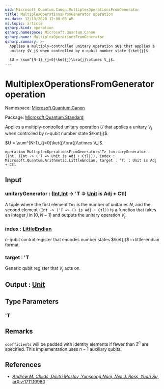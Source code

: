 ```yaml
---
uid: Microsoft.Quantum.Canon.MultiplexOperationsFromGenerator
title: MultiplexOperationsFromGenerator operation
ms.date: 12/10/2020 12:00:00 AM
ms.topic: article
qsharp.kind: operation
qsharp.namespace: Microsoft.Quantum.Canon
qsharp.name: MultiplexOperationsFromGenerator
qsharp.summary: >-
  Applies a multiply-controlled unitary operation $U$ that applies a
  unitary $V_j$ when controlled by n-qubit number state $\ket{j}$.

  $U = \sum^{N-1}_{j=0}\ket{j}\bra{j}\otimes V_j$.
---
```


# MultiplexOperationsFromGenerator operation

Namespace: [Microsoft.Quantum.Canon](xref:Microsoft.Quantum.Canon)

Package: [Microsoft.Quantum.Standard](https://nuget.org/packages/Microsoft.Quantum.Standard)


Applies a multiply-controlled unitary operation $U$ that applies aunitary $V_j$ when controlled by n-qubit number state $\ket{j}$.$U = \sum^{N-1}_{j=0}\ket{j}\bra{j}\otimes V_j$.

```qsharp
operation MultiplexOperationsFromGenerator<'T> (unitaryGenerator : (Int, (Int -> ('T => Unit is Adj + Ctl))), index : Microsoft.Quantum.Arithmetic.LittleEndian, target : 'T) : Unit is Adj + Ctl
```


## Input

### unitaryGenerator : ([Int](xref:microsoft.quantum.lang-ref.int),[Int](xref:microsoft.quantum.lang-ref.int) -> 'T => [Unit](xref:microsoft.quantum.lang-ref.unit)  is Adj + Ctl)

A tuple where the first element `Int` is the number of unitaries $N$,and the second element `(Int -> ('T => () is Adj + Ctl))`is a function that takes an integer $j$ in $[0,N-1]$ and outputs the unitaryoperation $V_j$.


### index : [LittleEndian](xref:Microsoft.Quantum.Arithmetic.LittleEndian)

$n$-qubit control register that encodes number states $\ket{j}$ inlittle-endian format.


### target : 'T

Generic qubit register that $V_j$ acts on.



## Output : [Unit](xref:microsoft.quantum.lang-ref.unit)



## Type Parameters

### 'T



## Remarks

`coefficients` will be padded with identity elements iffewer than $2^n$ are specified. This implementation uses$n-1$ auxiliary qubits.

## References

- [ *Andrew M. Childs, Dmitri Maslov, Yunseong Nam, Neil J. Ross, Yuan Su*,  arXiv:1711.10980](https://arxiv.org/abs/1711.10980)